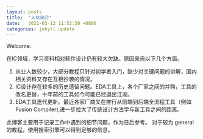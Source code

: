 ```yaml
---
layout: posts
title:  "入坑简介"
date:   2021-03-13 11:52:30 +0800
categories: jekyll update
---
```


Welcome. 

在IC领域，学习资料相对软件设计仍有较大欠缺。原因来自以下几个方面。

1. 从业人数较少，大部分教程只针对初学者入门，缺少对关键问题的讲解，国内相关资料又存在互相抄袭的情况。
2. IC设计存在较多的历史遗留问题。EDA工具上，各个厂家之间的并购，工具的改名更替，十年前的工具如今可能已经退出江湖。
3. EDA工具迭代更新。最近各家厂商又在推行从前端到后端全流程工具（例如Fusion Compiler),进一步拉大了传统设计方法学与新工具之间的距离。

此博客主要用于记录工作中遇到的细节问题，作为日后参考。
对于较为 general 的教程，使用搜索引擎可以得到足够的信息。

